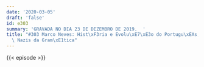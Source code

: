 ```yaml
---
date: '2020-03-05'
draft: 'false'
id: e303
summary: 'GRAVADA NO DIA 23 DE DEZEMBRO DE 2019.  '
title: "#303 Marco Neves: Hist\xF3ria e Evolu\xE7\xE3o do Portugu\xEAs, o AO, e os\
  \ Nazis da Gram\xE1tica"
---
```

{{< episode >}}
